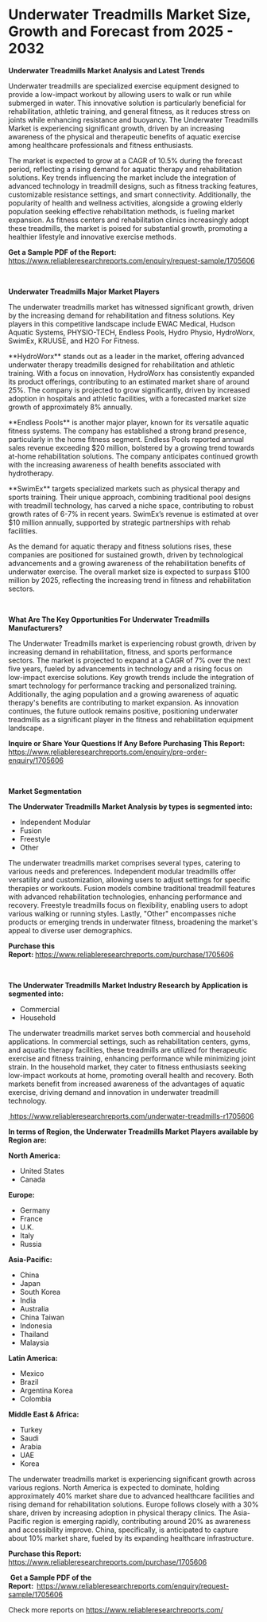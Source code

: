 <p><h1>Underwater Treadmills Market Size, Growth and Forecast from 2025 - 2032</h1></p><p><strong>Underwater Treadmills Market Analysis and Latest Trends</strong></p>
<p><p>Underwater treadmills are specialized exercise equipment designed to provide a low-impact workout by allowing users to walk or run while submerged in water. This innovative solution is particularly beneficial for rehabilitation, athletic training, and general fitness, as it reduces stress on joints while enhancing resistance and buoyancy. The Underwater Treadmills Market is experiencing significant growth, driven by an increasing awareness of the physical and therapeutic benefits of aquatic exercise among healthcare professionals and fitness enthusiasts.</p><p>The market is expected to grow at a CAGR of 10.5% during the forecast period, reflecting a rising demand for aquatic therapy and rehabilitation solutions. Key trends influencing the market include the integration of advanced technology in treadmill designs, such as fitness tracking features, customizable resistance settings, and smart connectivity. Additionally, the popularity of health and wellness activities, alongside a growing elderly population seeking effective rehabilitation methods, is fueling market expansion. As fitness centers and rehabilitation clinics increasingly adopt these treadmills, the market is poised for substantial growth, promoting a healthier lifestyle and innovative exercise methods.</p></p>
<p><strong>Get a Sample PDF of the Report:&nbsp;</strong> <a href="https://www.reliableresearchreports.com/enquiry/request-sample/1705606?utm_campaign=3573&utm_medium=2&utm_source=Github&utm_content=ia&utm_term=08042025&utm_id=underwater-treadmills">https://www.reliableresearchreports.com/enquiry/request-sample/1705606</a></p>
<p>&nbsp;</p>
<p><strong>Underwater Treadmills Major Market Players</strong></p>
<p><p>The underwater treadmills market has witnessed significant growth, driven by the increasing demand for rehabilitation and fitness solutions. Key players in this competitive landscape include EWAC Medical, Hudson Aquatic Systems, PHYSIO-TECH, Endless Pools, Hydro Physio, HydroWorx, SwimEx, KRUUSE, and H2O For Fitness.</p><p>**HydroWorx** stands out as a leader in the market, offering advanced underwater therapy treadmills designed for rehabilitation and athletic training. With a focus on innovation, HydroWorx has consistently expanded its product offerings, contributing to an estimated market share of around 25%. The company is projected to grow significantly, driven by increased adoption in hospitals and athletic facilities, with a forecasted market size growth of approximately 8% annually.</p><p>**Endless Pools** is another major player, known for its versatile aquatic fitness systems. The company has established a strong brand presence, particularly in the home fitness segment. Endless Pools reported annual sales revenue exceeding $20 million, bolstered by a growing trend towards at-home rehabilitation solutions. The company anticipates continued growth with the increasing awareness of health benefits associated with hydrotherapy.</p><p>**SwimEx** targets specialized markets such as physical therapy and sports training. Their unique approach, combining traditional pool designs with treadmill technology, has carved a niche space, contributing to robust growth rates of 6-7% in recent years. SwimEx’s revenue is estimated at over $10 million annually, supported by strategic partnerships with rehab facilities.</p><p>As the demand for aquatic therapy and fitness solutions rises, these companies are positioned for sustained growth, driven by technological advancements and a growing awareness of the rehabilitation benefits of underwater exercise. The overall market size is expected to surpass $100 million by 2025, reflecting the increasing trend in fitness and rehabilitation sectors.</p></p>
<p>&nbsp;</p>
<p><strong>What Are The Key Opportunities For Underwater Treadmills Manufacturers?</strong></p>
<p><p>The Underwater Treadmills market is experiencing robust growth, driven by increasing demand in rehabilitation, fitness, and sports performance sectors. The market is projected to expand at a CAGR of 7% over the next five years, fueled by advancements in technology and a rising focus on low-impact exercise solutions. Key growth trends include the integration of smart technology for performance tracking and personalized training. Additionally, the aging population and a growing awareness of aquatic therapy's benefits are contributing to market expansion. As innovation continues, the future outlook remains positive, positioning underwater treadmills as a significant player in the fitness and rehabilitation equipment landscape.</p></p>
<p><strong>Inquire or Share Your Questions If Any Before Purchasing This Report:</strong> <a href="https://www.reliableresearchreports.com/enquiry/pre-order-enquiry/1705606?utm_campaign=3573&utm_medium=2&utm_source=Github&utm_content=ia&utm_term=08042025&utm_id=underwater-treadmills">https://www.reliableresearchreports.com/enquiry/pre-order-enquiry/1705606</a></p>
<p>&nbsp;</p>
<p><strong>Market Segmentation</strong></p>
<p><strong>The Underwater Treadmills Market Analysis by types is segmented into:</strong></p>
<p><ul><li>Independent Modular</li><li>Fusion</li><li>Freestyle</li><li>Other</li></ul></p>
<p><p>The underwater treadmills market comprises several types, catering to various needs and preferences. Independent modular treadmills offer versatility and customization, allowing users to adjust settings for specific therapies or workouts. Fusion models combine traditional treadmill features with advanced rehabilitation technologies, enhancing performance and recovery. Freestyle treadmills focus on flexibility, enabling users to adopt various walking or running styles. Lastly, "Other" encompasses niche products or emerging trends in underwater fitness, broadening the market's appeal to diverse user demographics.</p></p>
<p><strong>Purchase this Report:&nbsp;</strong><a href="https://www.reliableresearchreports.com/purchase/1705606?utm_campaign=3573&utm_medium=2&utm_source=Github&utm_content=ia&utm_term=08042025&utm_id=underwater-treadmills">https://www.reliableresearchreports.com/purchase/1705606</a></p>
<p>&nbsp;</p>
<p><strong>The Underwater Treadmills Market Industry Research by Application is segmented into:</strong></p>
<p><ul><li>Commercial</li><li>Household</li></ul></p>
<p><p>The underwater treadmills market serves both commercial and household applications. In commercial settings, such as rehabilitation centers, gyms, and aquatic therapy facilities, these treadmills are utilized for therapeutic exercise and fitness training, enhancing performance while minimizing joint strain. In the household market, they cater to fitness enthusiasts seeking low-impact workouts at home, promoting overall health and recovery. Both markets benefit from increased awareness of the advantages of aquatic exercise, driving demand and innovation in underwater treadmill technology.</p></p>
<p><a href="https://www.reliableresearchreports.com/underwater-treadmills-r1705606?utm_campaign=3573&utm_medium=2&utm_source=Github&utm_content=ia&utm_term=08042025&utm_id=underwater-treadmills">&nbsp;https://www.reliableresearchreports.com/underwater-treadmills-r1705606</a></p>
<p><strong>In terms of Region, the Underwater Treadmills Market Players available by Region are:</strong></p>
<p>
    <p> <strong> North America: </strong>
        <ul>
            <li>United States</li>
            <li>Canada</li>
        </ul>
        </p> 
    <p> <strong> Europe: </strong>
        <ul>
            <li>Germany</li>
            <li>France</li>
            <li>U.K.</li>
            <li>Italy</li>
            <li>Russia</li>
        </ul>
        </p> 
    <p> <strong> Asia-Pacific: </strong>
        <ul>
            <li>China</li>
            <li>Japan</li>
            <li>South Korea</li>
            <li>India</li>
            <li>Australia</li>
            <li>China Taiwan</li>
            <li>Indonesia</li>
            <li>Thailand</li>
            <li>Malaysia</li>
        </ul>
        </p> 
    <p> <strong> Latin America: </strong>
        <ul>
            <li>Mexico</li>
            <li>Brazil</li>
            <li>Argentina Korea</li>
            <li>Colombia</li>
        </ul>
        </p> 
    <p> <strong> Middle East & Africa: </strong>
        <ul>
            <li>Turkey</li>
            <li>Saudi</li>
            <li>Arabia</li>
            <li>UAE</li>
            <li>Korea</li>
        </ul>
    </p>
    </p>
<p><p>The underwater treadmills market is experiencing significant growth across various regions. North America is expected to dominate, holding approximately 40% market share due to advanced healthcare facilities and rising demand for rehabilitation solutions. Europe follows closely with a 30% share, driven by increasing adoption in physical therapy clinics. The Asia-Pacific region is emerging rapidly, contributing around 20% as awareness and accessibility improve. China, specifically, is anticipated to capture about 10% market share, fueled by its expanding healthcare infrastructure.</p></p>
<p><strong>Purchase this Report: </strong><a href="https://www.reliableresearchreports.com/purchase/1705606?utm_campaign=3573&utm_medium=2&utm_source=Github&utm_content=ia&utm_term=08042025&utm_id=underwater-treadmills">https://www.reliableresearchreports.com/purchase/1705606</a></p>
<p>&nbsp;<strong>Get a Sample PDF of the Report:&nbsp;&nbsp;</strong><a href="https://www.reliableresearchreports.com/enquiry/request-sample/1705606?utm_campaign=3573&utm_medium=2&utm_source=Github&utm_content=ia&utm_term=08042025&utm_id=underwater-treadmills">https://www.reliableresearchreports.com/enquiry/request-sample/1705606</a></p>
<p><strong></strong></p>
<p>Check more reports on <a href="https://www.reliableresearchreports.com/?utm_campaign=3573&utm_medium=2&utm_source=Github&utm_content=ia&utm_term=08042025&utm_id=underwater-treadmills">https://www.reliableresearchreports.com/</a></p>